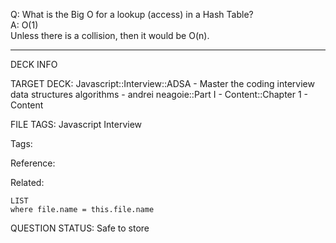 Q: What is the Big O for a lookup (access) in a Hash Table?  
A: O(1)  
Unless there is a collision, then it would be O(n).
<!--ID: 1690376046905-->

---

DECK INFO

TARGET DECK: Javascript::Interview::ADSA - Master the coding interview data structures algorithms - andrei neagoie::Part I - Content::Chapter 1 - Content

FILE TAGS: Javascript Interview

Tags:

Reference:

Related:

```dataview
LIST
where file.name = this.file.name
```

QUESTION STATUS: Safe to store